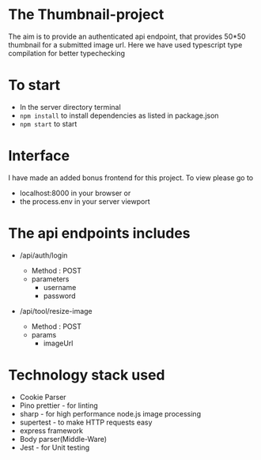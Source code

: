 # The Thumbnail-project
The aim is to provide an authenticated api endpoint, that provides 50*50 thumbnail for a submitted image url. Here we have used typescript type compilation for better typechecking

# To start
- In the server directory terminal
- ``npm install`` to install dependencies as listed in package.json
- ``npm start`` to start

# Interface
I have made an added bonus frontend for this project. To view please go to
- localhost:8000 in your browser
or
- the process.env in your server viewport

# The api endpoints includes
- /api/auth/login 
    - Method : POST
    - parameters
        - username
        - password


- /api/tool/resize-image 
    - Method : POST
    - params
        - imageUrl

# Technology stack used
- Cookie Parser 
- Pino prettier - for linting
- sharp - for high performance node.js image processing
- supertest - to make HTTP requests easy 
- express framework
- Body parser(Middle-Ware)
- Jest - for Unit testing